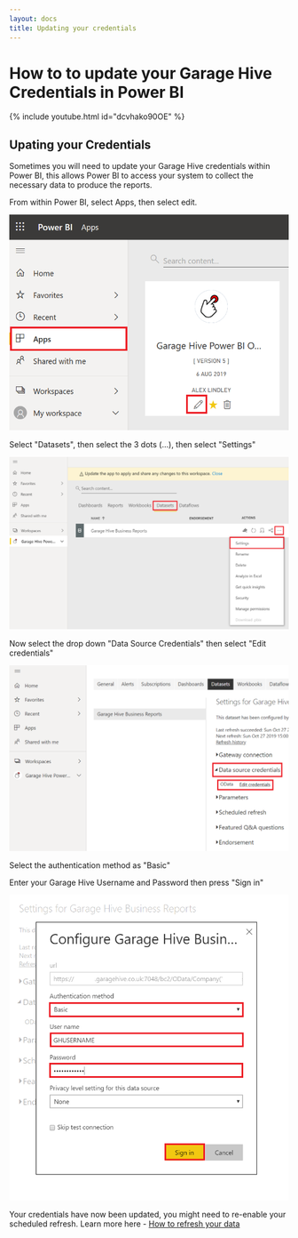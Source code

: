 ```yaml
---
layout: docs
title: Updating your credentials
---
```


#   How to to update your Garage Hive Credentials in Power BI

{% include youtube.html id="dcvhako90OE" %}

## Upating your Credentials

Sometimes you will need to update your Garage Hive credentials within Power BI, this allows Power BI to access your system to collect the necessary data to produce the reports. 

From within Power BI, select Apps, then select edit. 

![](media/powerbi-app-edit.png)

Select "Datasets", then select the 3 dots (...), then select "Settings"

![](media/powerbi-app-settings.png)

Now select the drop down "Data Source Credentials" then select "Edit credentials"

![](media/powerbi-app-credentials.png)

Select the authentication method as "Basic"

Enter your Garage Hive Username and Password then press "Sign in"

![](media/powerbi-app-credential-signin.png)

Your credentials have now been updated, you might need to re-enable your scheduled refresh. Learn more here - [How to refresh your data](https://docs.garagehive.co.uk/docs/powerbi-refresh-data.html "How to refresh your data")








